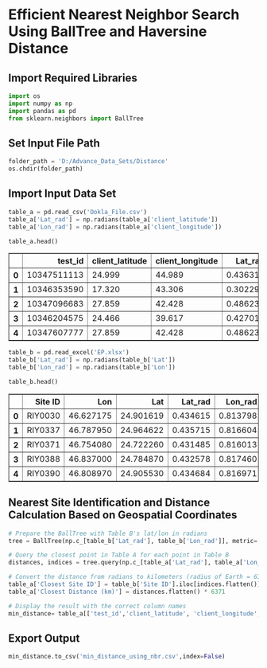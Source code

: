 # Efficient Nearest Neighbor Search Using BallTree and Haversine Distance

## Import Required Libraries


```python
import os
import numpy as np
import pandas as pd
from sklearn.neighbors import BallTree
```

## Set Input File Path


```python
folder_path = 'D:/Advance_Data_Sets/Distance'
os.chdir(folder_path)
```

## Import Input Data Set


```python
table_a = pd.read_csv('Ookla_File.csv')
table_a['Lat_rad'] = np.radians(table_a['client_latitude'])
table_a['Lon_rad'] = np.radians(table_a['client_longitude'])
```


```python
table_a.head()
```




<div>
<style scoped>
    .dataframe tbody tr th:only-of-type {
        vertical-align: middle;
    }

    .dataframe tbody tr th {
        vertical-align: top;
    }

    .dataframe thead th {
        text-align: right;
    }
</style>
<table border="1" class="dataframe">
  <thead>
    <tr style="text-align: right;">
      <th></th>
      <th>test_id</th>
      <th>client_latitude</th>
      <th>client_longitude</th>
      <th>Lat_rad</th>
      <th>Lon_rad</th>
    </tr>
  </thead>
  <tbody>
    <tr>
      <th>0</th>
      <td>10347511113</td>
      <td>24.999</td>
      <td>44.989</td>
      <td>0.436315</td>
      <td>0.785206</td>
    </tr>
    <tr>
      <th>1</th>
      <td>10346353590</td>
      <td>17.320</td>
      <td>43.306</td>
      <td>0.302291</td>
      <td>0.755832</td>
    </tr>
    <tr>
      <th>2</th>
      <td>10347096683</td>
      <td>27.859</td>
      <td>42.428</td>
      <td>0.486231</td>
      <td>0.740508</td>
    </tr>
    <tr>
      <th>3</th>
      <td>10346204575</td>
      <td>24.466</td>
      <td>39.617</td>
      <td>0.427012</td>
      <td>0.691447</td>
    </tr>
    <tr>
      <th>4</th>
      <td>10347607777</td>
      <td>27.859</td>
      <td>42.428</td>
      <td>0.486231</td>
      <td>0.740508</td>
    </tr>
  </tbody>
</table>
</div>




```python
table_b = pd.read_excel('EP.xlsx')
table_b['Lat_rad'] = np.radians(table_b['Lat'])
table_b['Lon_rad'] = np.radians(table_b['Lon'])
```


```python
table_b.head()
```




<div>
<style scoped>
    .dataframe tbody tr th:only-of-type {
        vertical-align: middle;
    }

    .dataframe tbody tr th {
        vertical-align: top;
    }

    .dataframe thead th {
        text-align: right;
    }
</style>
<table border="1" class="dataframe">
  <thead>
    <tr style="text-align: right;">
      <th></th>
      <th>Site ID</th>
      <th>Lon</th>
      <th>Lat</th>
      <th>Lat_rad</th>
      <th>Lon_rad</th>
    </tr>
  </thead>
  <tbody>
    <tr>
      <th>0</th>
      <td>RIY0030</td>
      <td>46.627175</td>
      <td>24.901619</td>
      <td>0.434615</td>
      <td>0.813798</td>
    </tr>
    <tr>
      <th>1</th>
      <td>RIY0337</td>
      <td>46.787950</td>
      <td>24.964622</td>
      <td>0.435715</td>
      <td>0.816604</td>
    </tr>
    <tr>
      <th>2</th>
      <td>RIY0371</td>
      <td>46.754080</td>
      <td>24.722260</td>
      <td>0.431485</td>
      <td>0.816013</td>
    </tr>
    <tr>
      <th>3</th>
      <td>RIY0388</td>
      <td>46.837000</td>
      <td>24.784870</td>
      <td>0.432578</td>
      <td>0.817460</td>
    </tr>
    <tr>
      <th>4</th>
      <td>RIY0390</td>
      <td>46.808970</td>
      <td>24.905530</td>
      <td>0.434684</td>
      <td>0.816971</td>
    </tr>
  </tbody>
</table>
</div>



## Nearest Site Identification and Distance Calculation Based on Geospatial Coordinates


```python
# Prepare the BallTree with Table B's lat/lon in radians
tree = BallTree(np.c_[table_b['Lat_rad'], table_b['Lon_rad']], metric='haversine')

# Query the closest point in Table A for each point in Table B
distances, indices = tree.query(np.c_[table_a['Lat_rad'], table_a['Lon_rad']], k=1)

# Convert the distance from radians to kilometers (radius of Earth = 6371 km)
table_a['Closest Site ID'] = table_b['Site ID'].iloc[indices.flatten()].values
table_a['Closest Distance (km)'] = distances.flatten() * 6371

# Display the result with the correct column names
min_distance= table_a[['test_id','client_latitude', 'client_longitude', 'Closest Site ID', 'Closest Distance (km)']]
```

## Export Output


```python
min_distance.to_csv('min_distance_using_nbr.csv',index=False)
```
